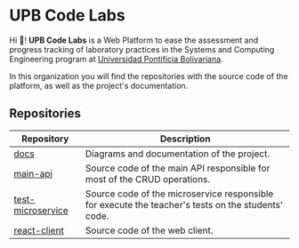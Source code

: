 # UPB Code Labs

Hi 👋! **UPB Code Labs** is a Web Platform to ease the assessment and progress tracking of laboratory practices in the Systems and Computing Engineering program at [Universidad Pontificia Bolivariana](https://www.upb.edu.co/es/home).

In this organization you will find the repositories with the source code of the platform, as well as the project's documentation.

## Repositories

| Repository                                                               | Description                                                                                        |
| ------------------------------------------------------------------------ | -------------------------------------------------------------------------------------------------- |
| [docs](https://github.com/UPB-Code-Labs/docs)                            | Diagrams and documentation of the project.                                                         |
| [main-api](https://github.com/UPB-Code-Labs/main-api)                    | Source code of the main API responsible for most of the CRUD operations.                           |
| [test-microservice](https://github.com/UPB-Code-Labs/tests-microservice) | Source code of the microservice responsible for execute the teacher's tests on the students' code. |
| [react-client](https://github.com/UPB-Code-Labs/react-client)            | Source code of the web client.                                                                     |
